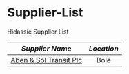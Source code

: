 # Supplier-List
Hidassie Supplier List

|*Supplier Name*|*Location*|
|:-------------:|:--------:|
|[Aben & Sol Transit Plc](https://docs.google.com/document/d/1Mx-TwIs8ngAIryov83N-apDrucPW1fdaC8gvn_nL8HE/edit?usp=sharing)|Bole|

